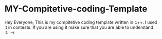 # MY-Compitetive-coding-Template
Hey Everyone, This is my compitetive coding template written in c++.
I used it in contests.
If you are using it make sure that you are able to understand it.
:->
